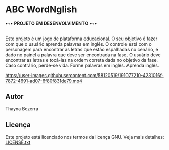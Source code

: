 <h1> ABC WordNglish </h1>
•◦• <b>PROJETO EM DESENVOLVIMENTO</b> •◦• 
<br> <br>

Este projeto é um jogo de plataforma educacional. O seu objetivo é fazer com que o usuário aprenda palavras em inglês. O controle está com o personagem para encontrar as letras que estão espalhadas no cenário, é dado no painel a palavra que deve ser encontrada na fase. O usuário deve encontrar as letras e tocá-las na ordem correta dada no objetivo da fase. Caso contrário, perde-se vida. Forme palavras em inglês. Aprenda inglês.




https://user-images.githubusercontent.com/58120519/191077210-4231016f-7872-4691-ad07-6f80f831de79.mp4




<h2> Autor </h2>
Thayna Bezerra 

<h2> Licença </h2>
Este projeto está licenciado nos termos da licença GNU. Veja mais detalhes: <a href="https://github.com/thayna-bezerra/ABC-WordNglish_Unity/blob/main/LICENSE">LICENSE.txt</a>
